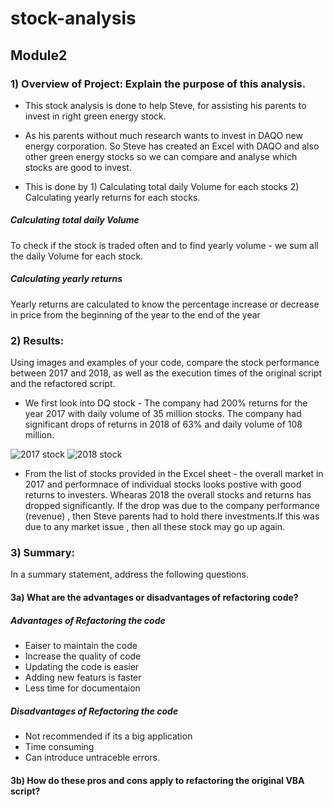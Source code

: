 # stock-analysis
## Module2

### 1) Overview of Project: Explain the purpose of this analysis.

- This stock analysis is done to help Steve, for assisting his parents to invest in right green energy stock.

- As his parents without much research wants to invest in DAQO new energy corporation. So Steve has created an Excel with DAQO and also other green energy stocks so we can compare and analyse which stocks are good to invest.

- This is done by 1) Calculating total daily Volume for each stocks
                  2) Calculating yearly returns for each stocks.

##### Calculating total daily Volume 
To check if the stock is traded often and to find yearly volume - we sum all the daily Volume for each stock.

##### Calculating yearly returns
Yearly returns are calculated to know the percentage increase or decrease in price from the beginning of the year to the end of the year 


### 2) Results: 
Using images and examples of your code, compare the stock performance between 2017 and 2018, as well as the execution times of the original script and the refactored script.
- We first look into DQ stock - The company had 200% returns for the year 2017 with daily volume of 35 million stocks. The company had significant drops of returns in 2018 of 63% and daily volume of 108 million.

![2017 stock](https://user-images.githubusercontent.com/92698873/140686763-3b3ba26b-1d0f-44da-988a-0a5a855ced06.png)
![2018 stock](https://user-images.githubusercontent.com/92698873/140687963-0d338b75-da6c-4f1d-85eb-0345898c2d07.png)


- From the list of stocks provided in the Excel sheet - the overall market in 2017 and performnace of individual stocks looks postive with good returns to investers. Whearas 2018 the overall stocks and returns has dropped significantly. If the drop was due to the company performance (revenue) , then Steve parents had to hold there investments.If this was due to any market issue , then all these stock may go up again.


### 3) Summary: 
In a summary statement, address the following questions.
#### 3a) What are the advantages or disadvantages of refactoring code?
##### Advantages of Refactoring the code
- Eaiser to maintain the code
- Increase the quality of code
- Updating the code is easier
- Adding new featurs is faster
- Less time for documentaion


##### Disadvantages of Refactoring the code
- Not recommended if its a big application
- Time consuming 
- Can introduce untraceble errors. 

#### 3b) How do these pros and cons apply to refactoring the original VBA script?

